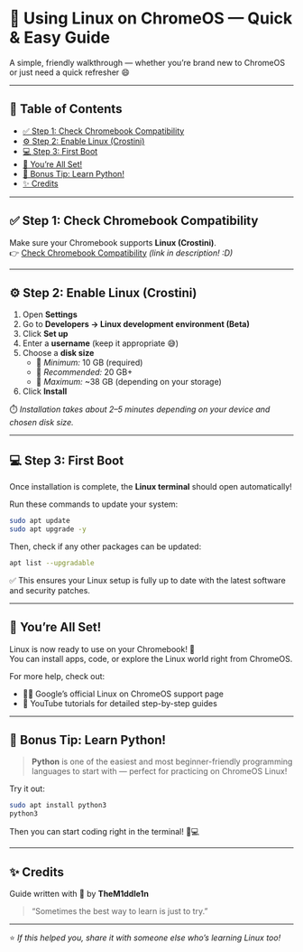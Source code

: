 # 🐧 Using Linux on ChromeOS — Quick & Easy Guide

A simple, friendly walkthrough — whether you’re brand new to ChromeOS or just need a quick refresher 😄  

---

## 🧭 Table of Contents
- [✅ Step 1: Check Chromebook Compatibility](#-step-1-check-chromebook-compatibility)
- [⚙️ Step 2: Enable Linux (Crostini)](#️-step-2-enable-linux-crostini)
- [💻 Step 3: First Boot](#-step-3-first-boot)
- [🎉 You’re All Set!](#-youre-all-set)
- [🐍 Bonus Tip: Learn Python!](#-bonus-tip-learn-python)
- [✨ Credits](#-credits)

---

## ✅ Step 1: Check Chromebook Compatibility  
Make sure your Chromebook supports **Linux (Crostini)**.  
👉 [Check Chromebook Compatibility](#) *(link in description! :D)*  

---

## ⚙️ Step 2: Enable Linux (Crostini)

1. Open **Settings**  
2. Go to **Developers → Linux development environment (Beta)**  
3. Click **Set up**  
4. Enter a **username** (keep it appropriate 😅)  
5. Choose a **disk size**  
   - 💾 *Minimum:* 10 GB (required)  
   - 💾 *Recommended:* 20 GB+  
   - 💾 *Maximum:* ~38 GB (depending on your storage)  
6. Click **Install**

⏱️ *Installation takes about 2–5 minutes depending on your device and chosen disk size.*

---

## 💻 Step 3: First Boot  

Once installation is complete, the **Linux terminal** should open automatically!  

Run these commands to update your system:  

```bash
sudo apt update
sudo apt upgrade -y
```

Then, check if any other packages can be updated:  

```bash
apt list --upgradable
```

✅ This ensures your Linux setup is fully up to date with the latest software and security patches.

---

## 🎉 You’re All Set!  

Linux is now ready to use on your Chromebook! 🚀  
You can install apps, code, or explore the Linux world right from ChromeOS.  

For more help, check out:
- 🧑‍💻 Google’s official Linux on ChromeOS support page  
- 🎥 YouTube tutorials for detailed step-by-step guides  

---

## 🐍 Bonus Tip: Learn Python!  

> **Python** is one of the easiest and most beginner-friendly programming languages to start with — perfect for practicing on ChromeOS Linux!  

Try it out:
```bash
sudo apt install python3
python3
```

Then you can start coding right in the terminal! 🧠💻  

---

## ✨ Credits  

Guide written with 💚 by **TheM1ddle1n**  
> “Sometimes the best way to learn is just to try.”  

---

⭐ *If this helped you, share it with someone else who’s learning Linux too!*  
